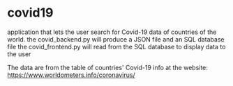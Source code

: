 # covid19
application that lets the user search for Covid-19 data of countries of the world.
the covid_backend.py will produce a JSON file and an SQL database file
the covid_frontend.py will read from the SQL database to display data to the user


The data are from the table of countries' Covid-19 info at the website:  https://www.worldometers.info/coronavirus/
